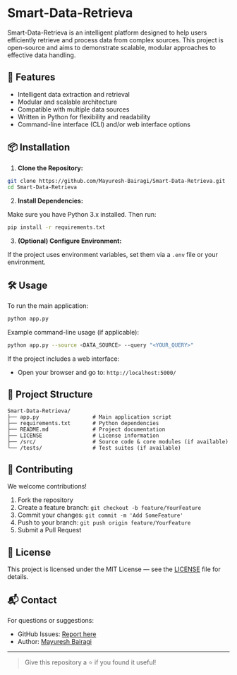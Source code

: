 # Smart-Data-Retrieva

Smart-Data-Retrieva is an intelligent platform designed to help users efficiently retrieve and process data from complex sources. This project is open-source and aims to demonstrate scalable, modular approaches to effective data handling.

## 🚀 Features

- Intelligent data extraction and retrieval  
- Modular and scalable architecture  
- Compatible with multiple data sources  
- Written in Python for flexibility and readability  
- Command-line interface (CLI) and/or web interface options  

## 📦 Installation

1. **Clone the Repository:**

```bash
git clone https://github.com/Mayuresh-Bairagi/Smart-Data-Retrieva.git
cd Smart-Data-Retrieva
```

2. **Install Dependencies:**

Make sure you have Python 3.x installed. Then run:

```bash
pip install -r requirements.txt
```

3. **(Optional) Configure Environment:**

If the project uses environment variables, set them via a `.env` file or your environment.

## 🛠️ Usage

To run the main application:

```bash
python app.py
```

Example command-line usage (if applicable):

```bash
python app.py --source <DATA_SOURCE> --query "<YOUR_QUERY>"
```

If the project includes a web interface:

- Open your browser and go to: `http://localhost:5000/`

## 📁 Project Structure

```
Smart-Data-Retrieva/
├── app.py                 # Main application script
├── requirements.txt       # Python dependencies
├── README.md              # Project documentation
├── LICENSE                # License information
├── /src/                  # Source code & core modules (if available)
└── /tests/                # Test suites (if available)
```

## 🤝 Contributing

We welcome contributions!

1. Fork the repository  
2. Create a feature branch: `git checkout -b feature/YourFeature`  
3. Commit your changes: `git commit -m 'Add SomeFeature'`  
4. Push to your branch: `git push origin feature/YourFeature`  
5. Submit a Pull Request  

## 📄 License

This project is licensed under the MIT License — see the [LICENSE](LICENSE) file for details.

## 📬 Contact

For questions or suggestions:

- GitHub Issues: [Report here](https://github.com/Mayuresh-Bairagi/Smart-Data-Retrieva/issues)  
- Author: [Mayuresh Bairagi](https://github.com/Mayuresh-Bairagi)

---

> Give this repository a ⭐ if you found it useful!
